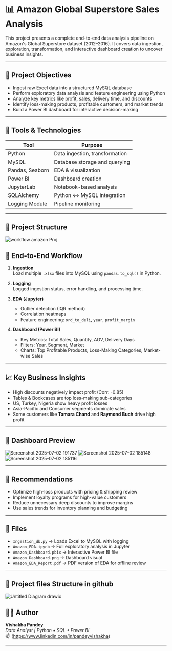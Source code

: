 # 📊 Amazon Global Superstore Sales Analysis

This project presents a complete end-to-end data analysis pipeline on Amazon's Global Superstore dataset (2012–2016). It covers data ingestion, exploration, transformation, and interactive dashboard creation to uncover business insights.

---

## 🚀 Project Objectives

- Ingest raw Excel data into a structured MySQL database
- Perform exploratory data analysis and feature engineering using Python
- Analyze key metrics like profit, sales, delivery time, and discounts
- Identify loss-making products, profitable customers, and market trends
- Build a Power BI dashboard for interactive decision-making

---

## 🧰 Tools & Technologies

| Tool           | Purpose                          |
|----------------|----------------------------------|
| Python         | Data ingestion, transformation   |
| MySQL          | Database storage and querying    |
| Pandas, Seaborn| EDA & visualization              |
| Power BI       | Dashboard creation               |
| JupyterLab     | Notebook-based analysis          |
| SQLAlchemy     | Python ↔ MySQL integration       |
| Logging Module | Pipeline monitoring              |

---

## 🧱 Project Structure
![workflow amazon Proj](https://github.com/user-attachments/assets/942e043a-28ba-412c-bb40-0085dc3d1c01)



## 🔄 End-to-End Workflow

1. **Ingestion**  
   Load multiple `.xlsx` files into MySQL using `pandas.to_sql()` in Python.

2. **Logging**  
   Logged ingestion status, error handling, and processing time.

3. **EDA (Jupyter)**  
   - Outlier detection (IQR method)
   - Correlation heatmaps
   - Feature engineering: `ord_to_deli`, `year`, `profit_margin`

4. **Dashboard (Power BI)**  
   - Key Metrics: Total Sales, Quantity, AOV, Delivery Days
   - Filters: Year, Segment, Market
   - Charts: Top Profitable Products, Loss-Making Categories, Market-wise Sales

---

## 📈 Key Business Insights

- High discounts negatively impact profit (Corr: -0.85)
- Tables & Bookcases are top loss-making sub-categories
- US, Turkey, Nigeria show heavy profit losses
- Asia-Pacific and Consumer segments dominate sales
- Some customers like **Tamara Chand** and **Raymond Buch** drive high profit

---

## 📸 Dashboard Preview
![Screenshot 2025-07-02 191737](https://github.com/user-attachments/assets/ac697b84-2ab7-45c0-989f-42b984a68a47)
![Screenshot 2025-07-02 185148](https://github.com/user-attachments/assets/c812bd2a-ba4a-4fe6-8c2a-a80bb400c1af)
![Screenshot 2025-07-02 185116](https://github.com/user-attachments/assets/1291173a-4f06-4597-8a1a-932fc2e3a926)




---

## 🧠 Recommendations

- Optimize high-loss products with pricing & shipping review
- Implement loyalty programs for high-value customers
- Reduce unnecessary deep discounts to improve margins
- Use sales trends for inventory planning and budgeting

---

## 📎 Files

- `Ingestion_db.py` → Loads Excel to MySQL with logging
- `Amazon_EDA.ipynb` → Full exploratory analysis in Jupyter
- `Amazon_Dashboard.pbix` → Interactive Power BI file
- `Amazon_Dashboard.png` → Dashboard visual
- `Amazon_EDA_Report.pdf` → PDF version of EDA for offline review

---

## 🧱 Project files Structure in github
![Untitled Diagram drawio](https://github.com/user-attachments/assets/839bb15b-b850-455d-ada7-631a662d798e)

## 👨‍💻 Author

**Vishakha Pandey**  
*Data Analyst | Python • SQL • Power BI*  
📫 (https://www.linkedin.com/in/pandeyvishakha)

---

